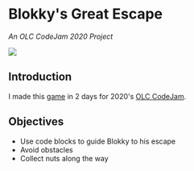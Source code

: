 # Blokky's Great Escape
*An OLC CodeJam 2020 Project*

<img src="https://img.itch.zone/aW1nLzQyMDQ5OTgucG5n/original/2YtYQt.png" />

## Introduction

I made this [game](https://arch-iv.itch.io/blokkys-great-escape) in 2 days for 2020's [OLC CodeJam](https://itch.io/jam/olc-codejam-2020). 

## Objectives

- Use code blocks to guide Blokky to his escape
- Avoid obstacles
- Collect nuts along the way
